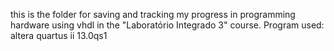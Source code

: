this is the folder for saving and tracking my progress in programming hardware using vhdl in the "Laboratório Integrado 3" course. Program used: altera quartus ii 13.0qs1

